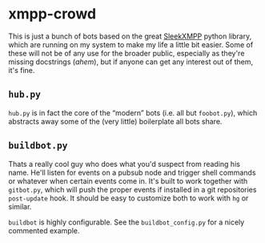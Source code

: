 xmpp-crowd
==========

This is just a bunch of bots based on the great [SleekXMPP][1] python library,
which are running on my system to make my life a little bit easier. Some of
these will not be of any use for the broader public, especially as they're
missing docstrings (*ahem*), but if anyone can get any interest out of them,
it's fine.

`hub.py`
--------

`hub.py` is in fact the core of the “modern” bots (i.e. all but `foobot.py`),
which abstracts away some of the (very little) boilerplate all bots share.


`buildbot.py`
-------------

Thats a really cool guy who does what you'd suspect from reading his name.
He'll listen for events on a pubsub node and trigger shell commands or whatever
when certain events come in. It's built to work together with ``gitbot.py``,
which will push the proper events if installed in a git repositories
``post-update`` hook. It should be easy to customize both to work with ``hg``
or similar.

``buildbot`` is highly configurable. See the ``buildbot_config.py`` for a
nicely commented example.

   [1]: https://github.com/fritzy/SleekXMPP
